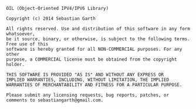 	OIL (Object-Oriented IPV4/IPV6 Library)
	
	Copyright (c) 2014 Sebastian Garth
	
	All rights reserved. Use and distribution of this software in any form whatsoever, 
	be it source, binary, or otherwise, is subject to the following terms. Free use of this 
	software is hereby granted for all NON-COMMERCIAL purposes. For any other 
	purpose, a COMMERCIAL license must be obtained from the copyright holder.	
	
	THIS SOFTWARE IS PROVIDED "AS IS" AND WITHOUT ANY EXPRESS OR 
	IMPLIED WARRANTIES, INCLUDING, WITHOUT LIMITATION, THE IMPLIED 
	WARRANTIES OF MERCHANTABILITY AND FITNESS FOR A PARTICULAR PURPOSE.
	
	Please submit any licensing requests, bug reports, patches, or comments to sebastiangarth@gmail.com.
	
